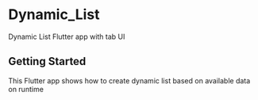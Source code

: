 # Dynamic_List

Dynamic List Flutter app  with tab UI

## Getting Started

This Flutter app shows how to create dynamic list based on available data on runtime
